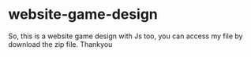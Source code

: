 # website-game-design
So, this is a website game design with Js too, you can access my file by download the zip file. Thankyou

